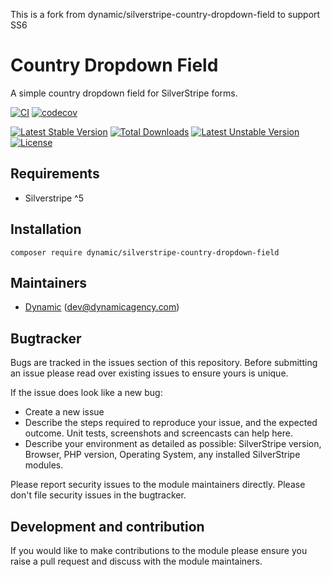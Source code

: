 This is a fork from dynamic/silverstripe-country-dropdown-field to support SS6 

# Country Dropdown Field

A simple country dropdown field for SilverStripe forms.

[![CI](https://github.com/dynamic/silverstripe-country-dropdown-field/actions/workflows/ci.yml/badge.svg)](https://github.com/dynamic/silverstripe-country-dropdown-field/actions/workflows/ci.yml)
[![codecov](https://codecov.io/gh/dynamic/silverstripe-country-dropdown-field/branch/master/graph/badge.svg)](https://codecov.io/gh/dynamic/silverstripe-country-dropdown-field)

[![Latest Stable Version](https://poser.pugx.org/dynamic/silverstripe-country-dropdown-field/v/stable)](https://packagist.org/packages/dynamic/silverstripe-country-dropdown-field)
[![Total Downloads](https://poser.pugx.org/dynamic/silverstripe-country-dropdown-field/downloads)](https://packagist.org/packages/dynamic/silverstripe-country-dropdown-field)
[![Latest Unstable Version](https://poser.pugx.org/dynamic/silverstripe-country-dropdown-field/v/unstable)](https://packagist.org/packages/dynamic/silverstripe-country-dropdown-field)
[![License](https://poser.pugx.org/dynamic/silverstripe-country-dropdown-field/license)](https://packagist.org/packages/dynamic/silverstripe-country-dropdown-field)

## Requirements

- Silverstripe ^5

## Installation

`composer require dynamic/silverstripe-country-dropdown-field`

## Maintainers
 *  [Dynamic](http://www.dynamicagency.com) (<dev@dynamicagency.com>)

## Bugtracker
Bugs are tracked in the issues section of this repository. Before submitting an issue please read over
existing issues to ensure yours is unique.

If the issue does look like a new bug:

 - Create a new issue
 - Describe the steps required to reproduce your issue, and the expected outcome. Unit tests, screenshots
 and screencasts can help here.
 - Describe your environment as detailed as possible: SilverStripe version, Browser, PHP version,
 Operating System, any installed SilverStripe modules.

Please report security issues to the module maintainers directly. Please don't file security issues in the bugtracker.

## Development and contribution
If you would like to make contributions to the module please ensure you raise a pull request and discuss with the module maintainers.
